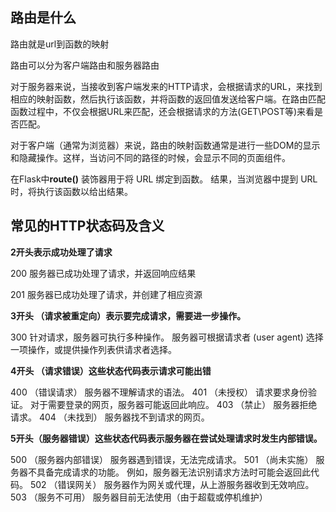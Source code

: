 ## 路由是什么

路由就是url到函数的映射

路由可以分为客户端路由和服务器路由

对于服务器来说，当接收到客户端发来的HTTP请求，会根据请求的URL，来找到相应的映射函数，然后执行该函数，并将函数的返回值发送给客户端。在路由匹配函数过程中，不仅会根据URL来匹配，还会根据请求的方法(GET\POST等)来看是否匹配。

对于客户端（通常为浏览器）来说，路由的映射函数通常是进行一些DOM的显示和隐藏操作。这样，当访问不同的路径的时候，会显示不同的页面组件。

在Flask中**route()** 装饰器用于将 URL 绑定到函数。 结果，当浏览器中提到 URL 时，将执行该函数以给出结果。

## 常见的HTTP状态码及含义

 **2开头表示成功处理了请求**

200 	 服务器已成功处理了请求，并返回响应结果

201      服务器已成功处理了请求，并创建了相应资源

**3开头 （请求被重定向）表示要完成请求，需要进一步操作。**

300 	  针对请求，服务器可执行多种操作。 服务器可根据请求者 (user agent) 选择一项操作，或提供操作列表供请求者选择。

**4开头 （请求错误）这些状态代码表示请求可能出错**

400 （错误请求） 服务器不理解请求的语法。
401 （未授权） 请求要求身份验证。 对于需要登录的网页，服务器可能返回此响应。
403 （禁止） 服务器拒绝请求。
404 （未找到） 服务器找不到请求的网页。

**5开头（服务器错误）这些状态代码表示服务器在尝试处理请求时发生内部错误。**

500 （服务器内部错误） 服务器遇到错误，无法完成请求。
501 （尚未实施） 服务器不具备完成请求的功能。 例如，服务器无法识别请求方法时可能会返回此代码。
502 （错误网关） 服务器作为网关或代理，从上游服务器收到无效响应。
503 （服务不可用） 服务器目前无法使用（由于超载或停机维护）





